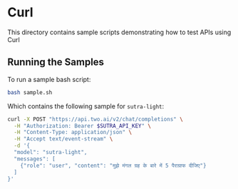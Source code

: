 # Curl

This directory contains sample scripts demonstrating how to test APIs using Curl

## Running the Samples

To run a sample bash script:
  ```bash
  bash sample.sh
  ```
  
Which contains the following sample for `sutra-light`:
  ```bash
  curl -X POST "https://api.two.ai/v2/chat/completions" \
    -H "Authorization: Bearer $SUTRA_API_KEY" \
    -H "Content-Type: application/json" \
    -H "Accept text/event-stream" \
    -d '{
    "model": "sutra-light",
    "messages": [
      {"role": "user", "content": "मुझे मंगल ग्रह के बारे में 5 पैराग्राफ दीजिए"}
    ]
  }'
  ```
  
